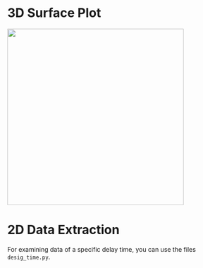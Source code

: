 # 3D Surface Plot

<!-- Figure -->
<p>
  <img src="https://raw.githubusercontent.com/alwin1031/Lab/main/demo.png" width="400px" />
</p>



# 2D Data Extraction
For examining data of a specific delay time, you can use the files <code>desig_time.py</code>.
